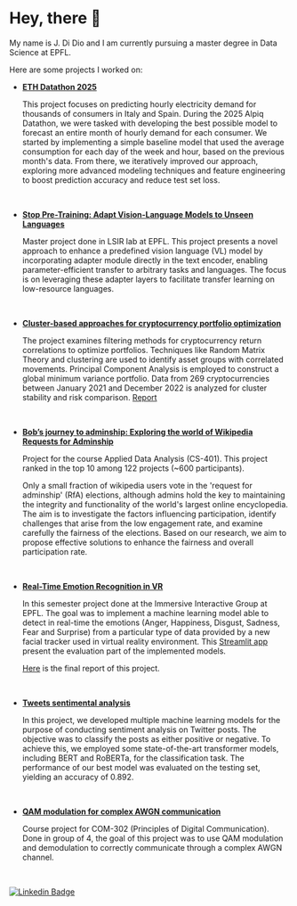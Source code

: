 # Hey, there 👋 

My name is J. Di Dio and I am currently pursuing a master degree in Data Science at EPFL.

Here are some projects I worked on:



- **[ETH Datathon 2025](https://github.com/dioday45/Datathon2025-ETH)**
  
  This project focuses on predicting hourly electricity demand for thousands of consumers in Italy and Spain.
  During the 2025 Alpiq Datathon, we were tasked with developing the best possible model to forecast an entire month of hourly demand for each consumer. We started by implementing a simple baseline model that used the average consumption for each day of the week and hour, based on the previous month's data.
  From there, we iteratively improved our approach, exploring more advanced modeling techniques and feature engineering to boost prediction accuracy and reduce test set loss.
<br />

- **[Stop Pre-Training: Adapt Vision-Language Models to Unseen Languages](https://github.com/dioday45/stop-pre-training/blob/main/IGLUE_adapters.pdf)**
  
  Master project done in LSIR lab at EPFL.
  This project presents a novel approach to enhance a predefined vision language (VL) model by incorporating adapter module directly in the text encoder, enabling parameter-efficient transfer to arbitrary tasks and languages. The focus is on leveraging these adapter layers to facilitate transfer learning on low-resource languages.

<br />

- **[Cluster-based approaches for cryptocurrency portfolio optimization](https://github.com/dioday45/FIN-525-Project)**

  The project examines filtering methods for cryptocurrency return correlations to optimize portfolios. Techniques like Random Matrix Theory and clustering are used to identify asset groups with correlated movements. Principal Component Analysis is employed to construct a global minimum variance portfolio. Data from 269 cryptocurrencies between January 2021 and December 2022 is analyzed for cluster stability and risk comparison. [Report](https://github.com/dioday45/FIN-525-Project/blob/main/report.pdf)

<br />

- **[Bob’s journey to adminship: Exploring the world of Wikipedia Requests for Adminship](https://dioday45.github.io/TheDataFreaks/)**

  Project for the course Applied Data Analysis (CS-401). This project ranked in the top 10 among 122 projects (~600 participants).

  Only a small fraction of wikipedia users vote in the 'request for adminship' (RfA) elections, although admins hold the key to maintaining the integrity and functionality of the world's largest online encyclopedia. The aim is to investigate the factors influencing participation, identify challenges that arise from the low engagement rate, and examine carefully the fairness of the elections. Based on our research, we aim to propose effective solutions to enhance the fairness and overall participation rate.

<br />

- **[Real-Time Emotion Recognition in VR](https://github.com/dioday45/Emotion-recognition-evaluation-visualization)** 

  In this semester project done at the Immersive Interactive Group at EPFL. The goal was to implement a machine learning model able to detect in real-time the emotions (Anger, Happiness, Disgust, Sadness, Fear and Surprise) from a particular type of data provided by a new facial tracker used in virtual reality environment. This [Streamlit app](https://share.streamlit.io/dioday45/emotion-recognition-evaluation-visualization/main) present the evaluation part of the implemented models.

  [Here](https://github.com/dioday45/Emotion-recognition-evaluation-visualization/blob/main/report_final.pdf) is the final report of this project.

<br />

- **[Tweets sentimental analysis](https://github.com/dioday45/CS433_Project2)**

  In this project, we developed multiple machine learning models for the purpose of conducting sentiment analysis on Twitter posts. The objective was to classify the posts as either positive or negative. To achieve this, we employed some state-of-the-art transformer models, including BERT and RoBERTa, for the classification task. The performance of our best model was evaluated on the testing set, yielding an accuracy of 0.892.


<br />

- **[QAM modulation for complex AWGN communication](https://github.com/dioday45/PDC-2022)**

  Course project for COM-302 (Principles of Digital Communication). Done in group of 4, the goal of this project was to use QAM modulation and demodulation to correctly communicate through a complex AWGN channel.
  
  <br />



[![Linkedin Badge](https://img.shields.io/badge/linkedin-%230077B5.svg?style=for-the-badge&logo=linkedin&logoColor=white)](https://www.linkedin.com/in/jeremy-di-dio-3002b920b/) 

